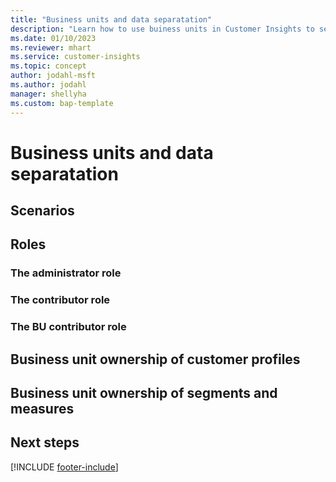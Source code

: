 ```yaml
---
title: "Business units and data separatation"
description: "Learn how to use buiness units in Customer Insights to separate data."
ms.date: 01/10/2023
ms.reviewer: mhart
ms.service: customer-insights
ms.topic: concept
author: jodahl-msft
ms.author: jodahl
manager: shellyha
ms.custom: bap-template
---
```


# Business units and data separatation

## Scenarios

## Roles

### The administrator role

### The contributor role

### The BU contributor role

## Business unit ownership of customer profiles

## Business unit ownership of segments and measures

## 

## Next steps

[!INCLUDE [footer-include](includes/footer-banner.md)]
